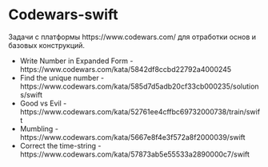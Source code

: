 <h1>Codewars-swift</h1>
Задачи с платформы https://www.codewars.com/ для отработки основ и базовых конструкций. 

<ul>
  <li>Write Number in Expanded Form - https://www.codewars.com/kata/5842df8ccbd22792a4000245</li>
  <li>Find the unique number - https://www.codewars.com/kata/585d7d5adb20cf33cb000235/solutions/swift</li>
  <li>Good vs Evil - https://www.codewars.com/kata/52761ee4cffbc69732000738/train/swift</li>
  <li>Mumbling - https://www.codewars.com/kata/5667e8f4e3f572a8f2000039/swift</li>
  <li>Correct the time-string - https://www.codewars.com/kata/57873ab5e55533a2890000c7/swift</li>
</ul>
